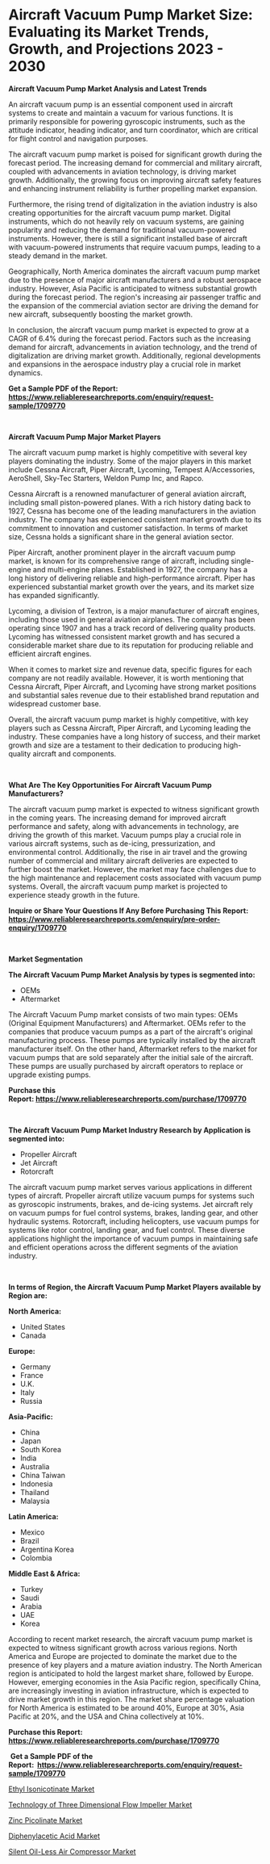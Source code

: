 <p><h1>Aircraft Vacuum Pump Market Size: Evaluating its Market Trends, Growth, and Projections 2023 - 2030</h1></p><p><strong>Aircraft Vacuum Pump Market Analysis and Latest Trends</strong></p>
<p><p>An aircraft vacuum pump is an essential component used in aircraft systems to create and maintain a vacuum for various functions. It is primarily responsible for powering gyroscopic instruments, such as the attitude indicator, heading indicator, and turn coordinator, which are critical for flight control and navigation purposes.</p><p>The aircraft vacuum pump market is poised for significant growth during the forecast period. The increasing demand for commercial and military aircraft, coupled with advancements in aviation technology, is driving market growth. Additionally, the growing focus on improving aircraft safety features and enhancing instrument reliability is further propelling market expansion. </p><p>Furthermore, the rising trend of digitalization in the aviation industry is also creating opportunities for the aircraft vacuum pump market. Digital instruments, which do not heavily rely on vacuum systems, are gaining popularity and reducing the demand for traditional vacuum-powered instruments. However, there is still a significant installed base of aircraft with vacuum-powered instruments that require vacuum pumps, leading to a steady demand in the market.</p><p>Geographically, North America dominates the aircraft vacuum pump market due to the presence of major aircraft manufacturers and a robust aerospace industry. However, Asia Pacific is anticipated to witness substantial growth during the forecast period. The region's increasing air passenger traffic and the expansion of the commercial aviation sector are driving the demand for new aircraft, subsequently boosting the market growth.</p><p>In conclusion, the aircraft vacuum pump market is expected to grow at a CAGR of 6.4% during the forecast period. Factors such as the increasing demand for aircraft, advancements in aviation technology, and the trend of digitalization are driving market growth. Additionally, regional developments and expansions in the aerospace industry play a crucial role in market dynamics.</p></p>
<p><strong>Get a Sample PDF of the Report:&nbsp; <a href="https://www.reliableresearchreports.com/enquiry/request-sample/1709770">https://www.reliableresearchreports.com/enquiry/request-sample/1709770</a></strong></p>
<p>&nbsp;</p>
<p><strong>Aircraft Vacuum Pump Major Market Players</strong></p>
<p><p>The aircraft vacuum pump market is highly competitive with several key players dominating the industry. Some of the major players in this market include Cessna Aircraft, Piper Aircraft, Lycoming, Tempest A/Accessories, AeroShell, Sky-Tec Starters, Weldon Pump Inc, and Rapco.</p><p>Cessna Aircraft is a renowned manufacturer of general aviation aircraft, including small piston-powered planes. With a rich history dating back to 1927, Cessna has become one of the leading manufacturers in the aviation industry. The company has experienced consistent market growth due to its commitment to innovation and customer satisfaction. In terms of market size, Cessna holds a significant share in the general aviation sector.</p><p>Piper Aircraft, another prominent player in the aircraft vacuum pump market, is known for its comprehensive range of aircraft, including single-engine and multi-engine planes. Established in 1927, the company has a long history of delivering reliable and high-performance aircraft. Piper has experienced substantial market growth over the years, and its market size has expanded significantly.</p><p>Lycoming, a division of Textron, is a major manufacturer of aircraft engines, including those used in general aviation airplanes. The company has been operating since 1907 and has a track record of delivering quality products. Lycoming has witnessed consistent market growth and has secured a considerable market share due to its reputation for producing reliable and efficient aircraft engines.</p><p>When it comes to market size and revenue data, specific figures for each company are not readily available. However, it is worth mentioning that Cessna Aircraft, Piper Aircraft, and Lycoming have strong market positions and substantial sales revenue due to their established brand reputation and widespread customer base.</p><p>Overall, the aircraft vacuum pump market is highly competitive, with key players such as Cessna Aircraft, Piper Aircraft, and Lycoming leading the industry. These companies have a long history of success, and their market growth and size are a testament to their dedication to producing high-quality aircraft and components.</p></p>
<p>&nbsp;</p>
<p><strong>What Are The Key Opportunities For Aircraft Vacuum Pump Manufacturers?</strong></p>
<p><p>The aircraft vacuum pump market is expected to witness significant growth in the coming years. The increasing demand for improved aircraft performance and safety, along with advancements in technology, are driving the growth of this market. Vacuum pumps play a crucial role in various aircraft systems, such as de-icing, pressurization, and environmental control. Additionally, the rise in air travel and the growing number of commercial and military aircraft deliveries are expected to further boost the market. However, the market may face challenges due to the high maintenance and replacement costs associated with vacuum pump systems. Overall, the aircraft vacuum pump market is projected to experience steady growth in the future.</p></p>
<p><strong>Inquire or Share Your Questions If Any Before Purchasing This Report: <a href="https://www.reliableresearchreports.com/enquiry/pre-order-enquiry/1709770">https://www.reliableresearchreports.com/enquiry/pre-order-enquiry/1709770</a></strong></p>
<p>&nbsp;</p>
<p><strong>Market Segmentation</strong></p>
<p><strong>The Aircraft Vacuum Pump Market Analysis by types is segmented into:</strong></p>
<p><ul><li>OEMs</li><li>Aftermarket</li></ul></p>
<p><p>The Aircraft Vacuum Pump market consists of two main types: OEMs (Original Equipment Manufacturers) and Aftermarket. OEMs refer to the companies that produce vacuum pumps as a part of the aircraft's original manufacturing process. These pumps are typically installed by the aircraft manufacturer itself. On the other hand, Aftermarket refers to the market for vacuum pumps that are sold separately after the initial sale of the aircraft. These pumps are usually purchased by aircraft operators to replace or upgrade existing pumps.</p></p>
<p><strong>Purchase this Report:&nbsp;<a href="https://www.reliableresearchreports.com/purchase/1709770">https://www.reliableresearchreports.com/purchase/1709770</a></strong></p>
<p>&nbsp;</p>
<p><strong>The Aircraft Vacuum Pump Market Industry Research by Application is segmented into:</strong></p>
<p><ul><li>Propeller Aircraft</li><li>Jet Aircraft</li><li>Rotorcraft</li></ul></p>
<p><p>The aircraft vacuum pump market serves various applications in different types of aircraft. Propeller aircraft utilize vacuum pumps for systems such as gyroscopic instruments, brakes, and de-icing systems. Jet aircraft rely on vacuum pumps for fuel control systems, brakes, landing gear, and other hydraulic systems. Rotorcraft, including helicopters, use vacuum pumps for systems like rotor control, landing gear, and fuel control. These diverse applications highlight the importance of vacuum pumps in maintaining safe and efficient operations across the different segments of the aviation industry.</p></p>
<p>&nbsp;</p>
<p><strong>In terms of Region, the Aircraft Vacuum Pump Market Players available by Region are:</strong></p>
<p>
    <p> <strong> North America: </strong>
        <ul>
            <li>United States</li>
            <li>Canada</li>
        </ul>
        </p> 
    <p> <strong> Europe: </strong>
        <ul>
            <li>Germany</li>
            <li>France</li>
            <li>U.K.</li>
            <li>Italy</li>
            <li>Russia</li>
        </ul>
        </p> 
    <p> <strong> Asia-Pacific: </strong>
        <ul>
            <li>China</li>
            <li>Japan</li>
            <li>South Korea</li>
            <li>India</li>
            <li>Australia</li>
            <li>China Taiwan</li>
            <li>Indonesia</li>
            <li>Thailand</li>
            <li>Malaysia</li>
        </ul>
        </p> 
    <p> <strong> Latin America: </strong>
        <ul>
            <li>Mexico</li>
            <li>Brazil</li>
            <li>Argentina Korea</li>
            <li>Colombia</li>
        </ul>
        </p> 
    <p> <strong> Middle East & Africa: </strong>
        <ul>
            <li>Turkey</li>
            <li>Saudi</li>
            <li>Arabia</li>
            <li>UAE</li>
            <li>Korea</li>
        </ul>
    </p>
    </p>
<p><p>According to recent market research, the aircraft vacuum pump market is expected to witness significant growth across various regions. North America and Europe are projected to dominate the market due to the presence of key players and a mature aviation industry. The North American region is anticipated to hold the largest market share, followed by Europe. However, emerging economies in the Asia Pacific region, specifically China, are increasingly investing in aviation infrastructure, which is expected to drive market growth in this region. The market share percentage valuation for North America is estimated to be around 40%, Europe at 30%, Asia Pacific at 20%, and the USA and China collectively at 10%.</p></p>
<p><strong>Purchase this Report: <a href="https://www.reliableresearchreports.com/purchase/1709770">https://www.reliableresearchreports.com/purchase/1709770</a></strong></p>
<p>&nbsp;<strong>Get a Sample PDF of the Report:&nbsp;&nbsp;<a href="https://www.reliableresearchreports.com/enquiry/request-sample/1709770">https://www.reliableresearchreports.com/enquiry/request-sample/1709770</a></strong></p>
<p><strong></strong></p>
<p><p><a href="https://www.linkedin.com/pulse/ethyl-isonicotinate-market-size-growth-forecast-from-2023-dcmhe/">Ethyl Isonicotinate Market</a></p><p><a href="https://medium.com/@alanwatkins6h/technology-of-three-dimensional-flow-impeller-market-insights-into-market-cagr-market-trends-and-67dbc72f94f4">Technology of Three Dimensional Flow Impeller Market</a></p><p><a href="https://www.linkedin.com/pulse/zinc-picolinate-market-share-amp-new-trends-analysis-9r8fe/">Zinc Picolinate Market</a></p><p><a href="https://www.linkedin.com/pulse/diphenylacetic-acid-market-size-growth-forecast-from-2023-3vmle/">Diphenylacetic Acid Market</a></p><p><a href="https://medium.com/@seanhunt765/analyzing-silent-oil-less-air-compressor-market-global-industry-perspective-and-forecast-2023-to-7ebceb4ea987">Silent Oil-Less Air Compressor Market</a></p></p>